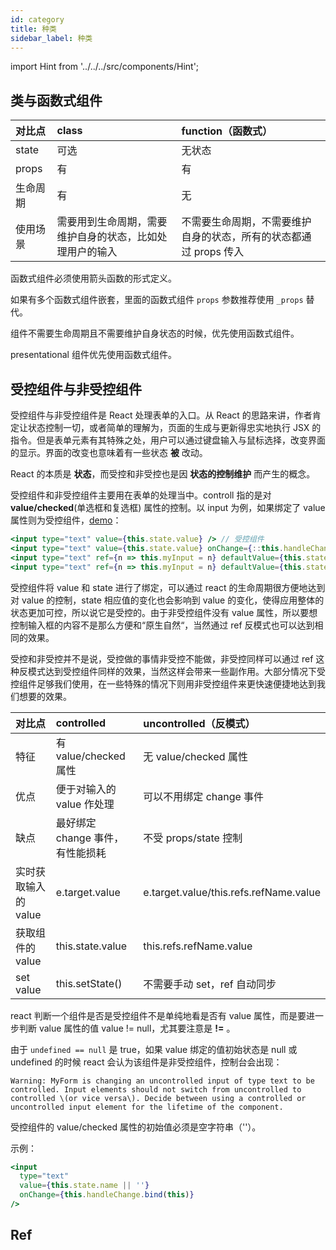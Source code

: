```yaml
---
id: category
title: 种类
sidebar_label: 种类
---
```


import Hint from '../../../src/components/Hint';

## 类与函数式组件

| **对比点** | **class** | **function（函数式）** |
| :-- | :-- | :-- |
| state | 可选 | 无状态 |
| props | 有 | 有 |
| 生命周期 | 有 | 无 |
| 使用场景 | 需要用到生命周期，需要维护自身的状态，比如处理用户的输入 | 不需要生命周期，不需要维护自身的状态，所有的状态都通过 props 传入 |

<Hint type="best">函数式组件必须使用箭头函数的形式定义。</Hint>

<Hint type="best">如果有多个函数式组件嵌套，里面的函数式组件 `props` 参数推荐使用 `_props` 替代。</Hint>

<Hint type="best">组件不需要生命周期且不需要维护自身状态的时候，优先使用函数式组件。</Hint>

<Hint type="best">presentational 组件优先使用函数式组件。</Hint>

## 受控组件与非受控组件

受控组件与非受控组件是 React 处理表单的入口。从 React 的思路来讲，作者肯定让状态控制一切，或者简单的理解为，页面的生成与更新得忠实地执行 JSX 的指令。但是表单元素有其特殊之处，用户可以通过键盘输入与鼠标选择，改变界面的显示。界面的改变也意味着有一些状态 **被** 改动。

<Hint type="tip">React 的本质是 **状态**，而受控和非受控也是因 **状态的控制维护** 而产生的概念。</Hint>

受控组件和非受控组件主要用在表单的处理当中。controll 指的是对 **value/checked**\(单选框和复选框\) 属性的控制。以 input 为例，如果绑定了 value 属性则为受控组件，[demo](https://jsbin.com/wehazujeli/edit?js,console,output)：

```jsx
<input type="text" value={this.state.value} /> // 受控组件
<input type="text" value={this.state.value} onChange={::this.handleChange} /> // 受控组件
<input type="text" ref={n => this.myInput = n} defaultValue={this.state.value} /> // 非受控组件
<input type="text" ref={n => this.myInput = n} defaultValue={this.state.value} onChange={::this.handleChange} /> // 非受控组件
```

受控组件将 value 和 state 进行了绑定，可以通过 react 的生命周期很方便地达到对 value 的控制，state 相应值的变化也会影响到 value 的变化，使得应用整体的状态更加可控，所以说它是受控的。由于非受控组件没有 value 属性，所以要想控制输入框的内容不是那么方便和“原生自然“，当然通过 ref 反模式也可以达到相同的效果。

<Hint type="tip">受控和非受控并不是说，受控做的事情非受控不能做，非受控同样可以通过 ref 这种反模式达到受控组件同样的效果，当然这样会带来一些副作用。大部分情况下受控组件足够我们使用，在一些特殊的情况下则用非受控组件来更快速便捷地达到我们想要的效果。</Hint>

| **对比点** | **controlled** | **uncontrolled（反模式）** |
| :-- | :-- | :-- |
| 特征 | 有 value/checked 属性 | 无 value/checked 属性 |
| 优点 | 便于对输入的 value 作处理 | 可以不用绑定 change 事件 |
| 缺点 | 最好绑定 change 事件，有性能损耗 | 不受 props/state 控制 |
| 实时获取输入的 value | e.target.value | e.target.value/this.refs.refName.value |
| 获取组件的 value | this.state.value | this.refs.refName.value |
| set value | this.setState\(\) | 不需要手动 set，ref 自动同步 |

<Hint type="warning">react 判断一个组件是否是受控组件不是单纯地看是否有 value 属性，而是要进一步判断 value 属性的值 value != null，尤其要注意是 **!=** 。</Hint>

由于 `undefined == null` 是 true，如果 value 绑定的值初始状态是 null 或 undefined 的时候 react 会认为该组件是非受控组件，控制台会出现：

```text
Warning: MyForm is changing an uncontrolled input of type text to be controlled. Input elements should not switch from uncontrolled to controlled \(or vice versa\). Decide between using a controlled or uncontrolled input element for the lifetime of the component.
```

<Hint type="must">受控组件的 value/checked 属性的初始值必须是空字符串（''）。</Hint>

示例：

```jsx
<input
  type="text"
  value={this.state.name || ''}
  onChange={this.handleChange.bind(this)}
/>
```

## Ref
